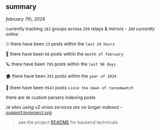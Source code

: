 
## summary
_february 7th, 2024_

currently tracking `163` groups across `299` relays & mirrors - _`100` currently online_

⏲ there have been `23` posts within the `last 24 hours`

🦈 there have been `68` posts within the `month of february`

🪐 there have been `795` posts within the `last 90 days`

🏚 there have been `261` posts within the `year of 2024`

🦕 there have been `9543` posts `since the dawn of ransomwatch`

there are `96` custom parsers indexing posts

_`20` sites using v2 onion services are no longer indexed - [support.torproject.org](https://support.torproject.org/onionservices/v2-deprecation/)_

> see the project [README](https://github.com/joshhighet/ransomwatch#ransomwatch--) for backend technicals
